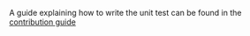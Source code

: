 <!--
  ~ Copyright (c) 2023-2024 Arista Networks, Inc.
  ~ Use of this source code is governed by the Apache License 2.0
  ~ that can be found in the LICENSE file.
  -->

A guide explaining how to write the unit test can be found in the [contribution guide](../../../docs/contribution.md#unit-tests)
